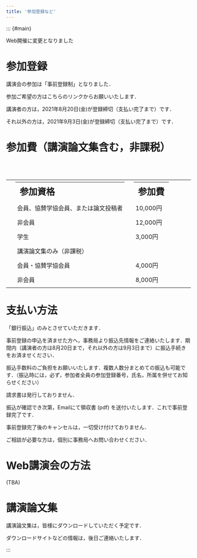 ```yaml
---
title: '参加登録など'
---
```


::: {#main}

Web開催に変更となりました

# 参加登録

講演会の参加は「事前登録制」となりました．

参加ご希望の方はこちらのリンクからお願いいたします．

講演者の方は，2021年8月20日(金)が登録締切（支払い完了まで）です．

それ以外の方は，2021年9月3日(金)が登録締切（支払い完了まで）です．


# 参加費（講演論文集含む，非課税）

| 参加資格                             | 参加費
|:-------------------------------------|:---------
| 会員、協賛学協会員、または論文投稿者 | 10,000円
| 非会員                               | 12,000円
| 学生                                 |  3,000円
| 講演論文集のみ（非課税）             |
| 会員・協賛学協会員                   |  4,000円
| 非会員                               |  8,000円　

<style>
table {
  width: 100%;
  margin-top: 70px;
  margin-right: 20%;
  border-collapse: separate;
  border-spacing: 25px 5px;
  border-top: .1em solid;
  border-bottom: .1em solid;
}

tr.header {
  padding-top: 15px;
  padding-bottom: 5px;
  font-size: x-large;
  border-bottom: .1em solid;
}

td {
  padding: 5px;
  vertical-align: top;
}
</style>


# 支払い方法

「銀行振込」のみとさせていただきます．

事前登録の申込を済ませた方へ，事務局より振込先情報をご連絡いたします．期間内（講演者の方は8月20日まで，それ以外の方は9月3日まで）に振込手続きをお済ませください．

振込手数料のご負担をお願いいたします．複数人数分まとめての振込も可能です．（振込時には，必ず，参加者全員の参加登録番号，氏名，所属を併せてお知らせください）

請求書は発行しておりません．

振込が確認でき次第，Emailにて領収書 (pdf) を送付いたします．これで事前登録完了です．

事前登録完了後のキャンセルは，一切受け付けておりません．

ご相談が必要な方は，個別に事務局へお問い合わせください．


# Web講演会の方法

(TBA)

# 講演論文集

講演論文集は，皆様にダウンロードしていただく予定です．

ダウンロードサイトなどの情報は，後日ご連絡いたします．

:::

